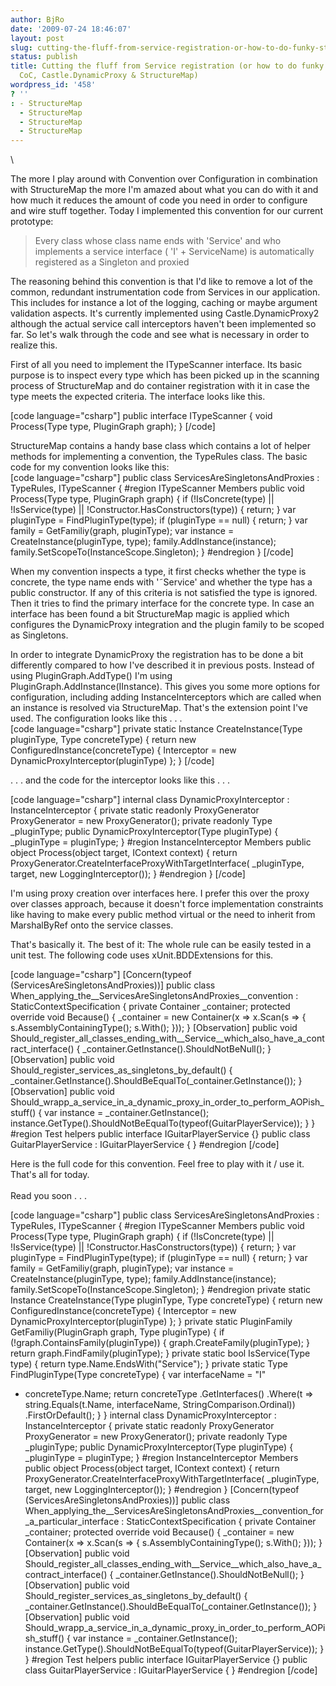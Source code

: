 ```yaml
---
author: BjRo
date: '2009-07-24 18:46:07'
layout: post
slug: cutting-the-fluff-from-service-registration-or-how-to-do-funky-stuff-with-coc-castledynamicproxy-structuremap
status: publish
title: Cutting the fluff from Service registration (or how to do funky stuff with
  CoC, Castle.DynamicProxy & StructureMap)
wordpress_id: '458'
? ''
: - StructureMap
  - StructureMap
  - StructureMap
  - StructureMap
---
```


\

The more I play around with Convention over Configuration in combination
with StructureMap the more I'm amazed about what you can do with it and
how much it reduces the amount of code you need in order to configure
and wire stuff together. Today I implemented this convention for our
current prototype:

> Every class whose class name ends with 'Service' and who implements a
> service interface ( 'I' + ServiceName) is automatically registered as
> a Singleton and proxied

The reasoning behind this convention is that I'd like to remove a lot of
the common, redundant instrumentation code from Services in our
application. This includes for instance a lot of the logging, caching or
maybe argument validation aspects. It's currently implemented using
Castle.DynamicProxy2 although the actual service call interceptors
haven't been implemented so far. So let's walk through the code and see
what is necessary in order to realize this.

First of all you need to implement the ITypeScanner interface. Its basic
purpose is to inspect every type which has been picked up in the
scanning process of StructureMap and do container registration with it
in case the type meets the expected criteria. The interface looks like
this.

[code language="csharp"] public interface ITypeScanner { void
Process(Type type, PluginGraph graph); } [/code]

StructureMap contains a handy base class which contains a lot of helper
methods for implementing a convention, the TypeRules class. The basic
code for my convention looks like this: \
 [code language="csharp"] public class ServicesAreSingletonsAndProxies :
TypeRules, ITypeScanner { \#region ITypeScanner Members public void
Process(Type type, PluginGraph graph) { if (!IsConcrete(type) ||
!IsService(type) || !Constructor.HasConstructors(type)) { return; } var
pluginType = FindPluginType(type); if (pluginType == null) { return; }
var family = GetFamiliy(graph, pluginType); var instance =
CreateInstance(pluginType, type); family.AddInstance(instance);
family.SetScopeTo(InstanceScope.Singleton); } \#endregion } [/code]

When my convention inspects a type, it first checks whether the type is
concrete, the type name ends with '˜Service' and whether the type has a
public constructor. If any of this criteria is not satisfied the type is
ignored. Then it tries to find the primary interface for the concrete
type. In case an interface has been found a bit StructureMap magic is
applied which configures the DynamicProxy integration and the plugin
family to be scoped as Singletons.

In order to integrate DynamicProxy the registration has to be done a bit
differently compared to how I've described it in previous posts. Instead
of using PluginGraph.AddType() I'm using
PluginGraph.AddInstance(IInstance). This gives you some more options for
configuration, including adding InstanceInterceptors which are called
when an instance is resolved via StructureMap. That's the extension
point I've used. The configuration looks like this . . . \
 [code language="csharp"] private static Instance CreateInstance(Type
pluginType, Type concreteType) { return new
ConfiguredInstance(concreteType) { Interceptor = new
DynamicProxyInterceptor(pluginType) }; } [/code]

. . . and the code for the interceptor looks like this . . .

[code language="csharp"] internal class DynamicProxyInterceptor :
InstanceInterceptor { private static readonly ProxyGenerator
ProxyGenerator = new ProxyGenerator(); private readonly Type
\_pluginType; public DynamicProxyInterceptor(Type pluginType) {
\_pluginType = pluginType; } \#region InstanceInterceptor Members public
object Process(object target, IContext context) { return
ProxyGenerator.CreateInterfaceProxyWithTargetInterface( \_pluginType,
target, new LoggingInterceptor()); } \#endregion } [/code]

I'm using proxy creation over interfaces here. I prefer this over the
proxy over classes approach, because it doesn't force implementation
constraints like having to make every public method virtual or the need
to inherit from MarshalByRef onto the service classes.

That's basically it. The best of it: The whole rule can be easily tested
in a unit test. The following code uses xUnit.BDDExtensions for this.

[code language="csharp"] [Concern(typeof
(ServicesAreSingletonsAndProxies))] public class
When\_applying\_the\_\_ServicesAreSingletonsAndProxies\_\_convention :
StaticContextSpecification { private Container \_container; protected
override void Because() { \_container = new Container(x =\> x.Scan(s =\>
{ s.AssemblyContainingType(); s.With(); })); } [Observation] public void
Should\_register\_all\_classes\_ending\_with\_\_Service\_\_which\_also\_have\_a\_contract\_interface()
{ \_container.GetInstance().ShouldNotBeNull(); } [Observation] public
void Should\_register\_services\_as\_singletons\_by\_default() {
\_container.GetInstance().ShouldBeEqualTo(\_container.GetInstance()); }
[Observation] public void
Should\_wrapp\_a\_service\_in\_a\_dynamic\_proxy\_in\_order\_to\_perform\_AOPish\_stuff()
{ var instance = \_container.GetInstance();
instance.GetType().ShouldNotBeEqualTo(typeof(GuitarPlayerService)); } }
\#region Test helpers public interface IGuitarPlayerService {} public
class GuitarPlayerService : IGuitarPlayerService { } \#endregion [/code]

Here is the full code for this convention. Feel free to play with it /
use it. That's all for today. \
 \
Read you soon . . .

[code language="csharp"] public class ServicesAreSingletonsAndProxies :
TypeRules, ITypeScanner { \#region ITypeScanner Members public void
Process(Type type, PluginGraph graph) { if (!IsConcrete(type) ||
!IsService(type) || !Constructor.HasConstructors(type)) { return; } var
pluginType = FindPluginType(type); if (pluginType == null) { return; }
var family = GetFamiliy(graph, pluginType); var instance =
CreateInstance(pluginType, type); family.AddInstance(instance);
family.SetScopeTo(InstanceScope.Singleton); } \#endregion private static
Instance CreateInstance(Type pluginType, Type concreteType) { return new
ConfiguredInstance(concreteType) { Interceptor = new
DynamicProxyInterceptor(pluginType) }; } private static PluginFamily
GetFamiliy(PluginGraph graph, Type pluginType) { if
(!graph.ContainsFamily(pluginType)) { graph.CreateFamily(pluginType); }
return graph.FindFamily(pluginType); } private static bool
IsService(Type type) { return type.Name.EndsWith("Service"); } private
static Type FindPluginType(Type concreteType) { var interfaceName = "I"
+ concreteType.Name; return concreteType .GetInterfaces() .Where(t =\>
string.Equals(t.Name, interfaceName, StringComparison.Ordinal))
.FirstOrDefault(); } } internal class DynamicProxyInterceptor :
InstanceInterceptor { private static readonly ProxyGenerator
ProxyGenerator = new ProxyGenerator(); private readonly Type
\_pluginType; public DynamicProxyInterceptor(Type pluginType) {
\_pluginType = pluginType; } \#region InstanceInterceptor Members public
object Process(object target, IContext context) { return
ProxyGenerator.CreateInterfaceProxyWithTargetInterface( \_pluginType,
target, new LoggingInterceptor()); } \#endregion } [Concern(typeof
(ServicesAreSingletonsAndProxies))] public class
When\_applying\_the\_\_ServicesAreSingletonsAndProxies\_\_convention\_for\_a\_particular\_interface
: StaticContextSpecification { private Container \_container; protected
override void Because() { \_container = new Container(x =\> x.Scan(s =\>
{ s.AssemblyContainingType(); s.With(); })); } [Observation] public void
Should\_register\_all\_classes\_ending\_with\_\_Service\_\_which\_also\_have\_a\_contract\_interface()
{ \_container.GetInstance().ShouldNotBeNull(); } [Observation] public
void Should\_register\_services\_as\_singletons\_by\_default() {
\_container.GetInstance().ShouldBeEqualTo(\_container.GetInstance()); }
[Observation] public void
Should\_wrapp\_a\_service\_in\_a\_dynamic\_proxy\_in\_order\_to\_perform\_AOPish\_stuff()
{ var instance = \_container.GetInstance();
instance.GetType().ShouldNotBeEqualTo(typeof(GuitarPlayerService)); } }
\#region Test helpers public interface IGuitarPlayerService {} public
class GuitarPlayerService : IGuitarPlayerService { } \#endregion [/code]
